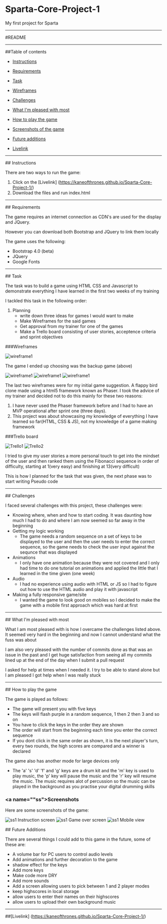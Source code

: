 # Sparta-Core-Project-1
My first project for Sparta

***

#README 

***

##Table of contents 

* [Instructions](#instructions) 

* [Requirements](#requirements)
* [Task](#task)
* [Wireframes](#wireframes)
* [Challenges](#challenges)
* [What I'm pleased with most](#pleased)
* [How to play the game](#how)
* [Screenshots of the game](#ss)
* [Future additions](#future)
* [Livelink](#ll)

***

##<a name="instructions"> </a> Instructions

There are two ways to run the game:
 
1. Click on the [Livelink] (https://kaneofthrones.github.io/Sparta-Core-Project-1/)
2. Download the files and run index.html

***

##<a name="requirements"> </a> Requirements

The game requires an internet connection as CDN's are used for the display and JQuery.

However you can download both Bootstrap and JQuery to link them locally

The game uses the following:

* Bootstrap 4.0 (beta)
* JQuery
* Google Fonts

***

##<a name="task"></a> Task

The task was to build a game using HTML CSS and Javascript to demonstrate everything I have learned in the first two weeks of my training

I tackled this task in the following order:

1. Planning
	* write down three ideas for games I would want to make
	* Make Wireframes for the said games
	* Get approval from my trainer for one of the games
	* Make a Trello board consisting of user stories, acceptence criteria and sprint objectives

###<a name="wireframes"></a>Wireframes

![wireframe1](assets/wireframescp1.jpg)

The game I ended up choosing was the backup game (above) 

![wireframe1](assets/wireframescp3.jpg)
![wireframe1](assets/wireframescp2.jpg)
![wireframe1](assets/wireframescp5.jpg)

The last two wireframes were for my initial game suggestion. A flappy bird clone made using a html5 framework known as Phaser. I took the advice of my trainer and decided not to do this mainly for these two reasons:

1. I have never used the Phaser framework before and I had to have an MVP operational after sprint one (three days).
2. This project was about showcasing my knowledge of everything I have learned so far(HTML, CSS & JS), not my knowledge of a game making framework

###Trello board

![Trello1](assets/trello1.png)
![Trello2](assets/trello2.png)

I tried to give my user stories a more personal touch to get into the mindset of the user and then ranked them using the Fibonacci sequence in order of difficulty, starting at 1(very easy) and finishing at 13(very difficult)

This is how I planned for the task that was given, the next phase was to start writing Pseudo code

***

##<a name="challenges"> </a>Challenges

I faced several challenges with this project, these challenges were:

* Knowing where, when and how to start coding. It was daunting how much I had to do and where I am now seemed so far away in the beginning
* Getting my logic working
	* The game needs a random sequence on a set of keys to be displayed to the user and then the user needs to enter the correct sequence, so the game needs to check the user input against the sequnce that was displayed
* Animations 
	* I only have one animation because they were not covered and I only had time to do one tutorial on animations and applied the little that I learned in the time given (one week)
* Audio 
	* I had no experience using audio with HTML or JS so I had to figure out how to use the HTML audio and play it with javascript
* Making a fully responsive game/site
	* I wanted the game to look good on mobiles so I decided to make the game with a mobile first approach which was hard at first

***

##<a name="pleased"> </a>What I'm pleased with most

What I am most pleased with is how I overcame the challenges listed above. It seemed very hard in the beginning and now I cannot understand what the fuss was about

I am also very pleased with the number of commits done as that was an issue in the past and I get huge satisfaction from seeing all my commits lined up at the end of the day when I submit a pull request

I asked for help at times when I needed it. I try to be able to stand alone but I am pleased I got help when I was really stuck

***

##<a name="how"> </a>How to play the game

The game is played as follows:

* The game will present you with five keys
* The keys will flash purple in a random sequence, 1 then 2 then 3 and so on
* You have to click the keys in the order they are shown
* The order will start from the beginning each time you enter the correct sequence
* If you dont click in the same order as shown, it is the next player's turn, every two rounds, the high scores are compared and a winner is declared

The game also has another mode for large devices only

* The 'a' 's' 'd' 'f' and 'g' keys are a drum kit and the 'm' key is used to play music, the 'p' key will pause the music and the 'r' key will resume the music. The music requires alot of percussion so the music can be played in the background as you practise your digital drumming skills

### <a name=""ss"></a>Screenshots

Here are some screenshots of the game: 

![ss1](assets/gamess1.png)
Instruction screen
![ss1](assets/gamess2.png)
Game over screen
![ss1](assets/gamess3.png)
Mobile view

##<a name="future"></a> Future Additions

There are several things I could add to this game in the future, some of these are: 

* A volume bar for PC users to control audio levels
* Add animations and further decoration to the game
* shadow effect for the keys
* Add more keys
* Make code more DRY
* Add more sounds
* Add a screen allowing users to pick between 1 and 2 player modes
* keep highscores in local storage
* allow users to enter their names on their highscores
* allow users to upload their own background music

***

##<a name="ll"></a>[Livelink] (https://kaneofthrones.github.io/Sparta-Core-Project-1/)
